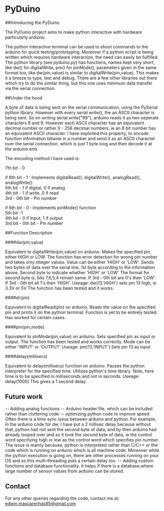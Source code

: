 # PyDuino

##Introducing the PyDuino

The PyDuino project aims to make python interactive with hardware particularly arduino. 

The python interactive terminal can be used to shoot commands to the arduino for quick testing/prototyping. Moreover if a python script is being written which requires hardware interaction, the need can easily be fulfilled. The python library (see pyduino.py) has functions, names kept very short, like dw() for digitalWrite, pm() for pinMode(), parameters given in the same format too, like dw(pin,value) is similar to digitalWrite(pin,value). This makes it a breeze to type, test and debug. There are a few other libraries out there which try to do the similar thing, but this one uses minimum data transfer via the serial connection. 

##Under the hood

A byte of data is being sent on the serial communication, using the PySerial python library. However with every serial.write(), the an ASCII character is being sent. So on writing serial.write("99"), arduino reads it as two seperate characters 9 and 9. However each ASCII character has an equivalent decimal number or rather 0 - 256 decimal numbers, ie an 8 bit number has an equivalent ASCII character. I have exploited this property, to encode function information bitwise in a number and send it as an ASCII character over the serial connection, which is just 1 byte long and then decode it at the arduino end.

The encoding method I have used is:

7th bit - 0 

if 6th bit - 1 : Implements digitalRead(), digitalWrite(), analogRead(), analogWrite()				       
5th bit - 1 if digital, 0 if analog                                                                                    
4th bit - 1 if write, 0 if read                                                                                        
3rd - 0th bit - Pin number                                                                                             

if 6th bit - 0 : Implements pinMode() function                                                                        
5th bit -1                                             								
4th bit - 0 if input, 1 if output 										
3rd bit - 0th bit - Pin number											

##Function Description

####dw(pin,value)
	
Equivalent to digitalWrite(pin,value) on arduino. Makes the specified pin, either HIGH or LOW. The function has error detection for wrong pin number and takes only integer values. Value can be either 'HIGH' or 'LOW'. Sends two bytes of data over the serial line, 1st byte according to the information above. Second byte to indicate whether 'HIGH' or 'LOW'
The format for second byte is, bits 7,6,5,4 remain same. If 3rd - 0th bit are 0's then 'LOW'. If 3rd - 0th bit all 1's then 'HIGH'.
Useage: 
dw(13,'HIGH')
sets pin 13 high, ie 3.3V or 5V 
The function has been tested and it works.

####dr(pin)

Equivalent to digitalRead(pin) on arduino. Reads the value on the specified pin and prints it on the python terminal. Function is yet to be entirely tested. Has worked for certain cases.

####pm(pin,mode)

Equivalent to pinMode(pin,value) on arduino. Sets specified pin as input or output. The function has been tested and works correctly. Mode can be either 'INPUT' or 'OUTPUT'
Useage:
pm(13,'INPUT')
Sets pin 13 as input

####delay(millisecs)

Equivalent to delay(millisecs) function on arduino. Pauses the python interpreter for the specified time. Utilizes python's time library. Note, here time is to be specified in milliseconds and not in seconds.
Useage:
delay(1000)
This gives a 1 second delay.

## Future work

-- Adding analog functions
-- Arduino header file, which can be included rather than cluttering code
-- optimizing python code to improve speed. Often there is a time sync issue between arduino and python. For example, in the arduino code for dw, I have put a 2 millisec delay because without that, python had not sent the second byte of data, and by then arduino had already looped over and so it took the second byte of data, ie the control word specifying high or low as the control word which specifies pin number. The issue is mainly because, python is interpreted rather than C/C++ or the code which is running on arduino which is all machine code. Moreover while the python execution is going on, there are other processes running on your OS and so this multi-threading puts a certain delay too.
-- Adding custom functions and database functionality. It helps if there is a database,where large number of sensor values from arduino can be stored. 

## Contact

For any other queries regarding the code, contact me at: edwin.mascarenhas95@gmail.com
